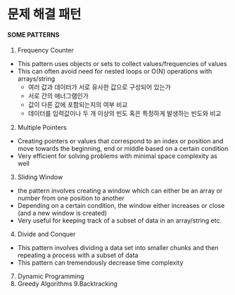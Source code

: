# 문제 해결 패턴

#### SOME PATTERNS
1. Frequency Counter
- This pattern uses objects or sets to collect values/frequencies of values
- This can often avoid need for nested loops or O(N) operations with arrays/string
  - 여러 값과 데이터가 서로 유사한 값으로 구성되어 있는가
  - 서로 간의 애너그램인가
  - 값이 다른 값에 포함되는지의 여부 비교
  - 데이터를 입력값이나 두 개 이상의 빈도 혹은 특정하게 발생하는 빈도와 비교

2. Multiple Pointers 
- Creating pointers or values that correspond to an index or position and move towards the beginning, end or middle based on a certain condition
- Very efficient for solving problems with minimal space complexity as well

3. Sliding Window
- the pattern involves creating a window which can either be an array or number from one position to another
- Depending on a certain condition, the window either increases or close (and a new window is created)
- Very useful for keeping track of a subset of data in an array/string etc.

4. Divide and Conquer
- This pattern involves dividing a data set into smaller chunks and then repeating a process with a subset of data
- This pattern can tremendously decrease time complexity


7. Dynamic Programming
8. Greedy Algorithms
9.Backtracking
